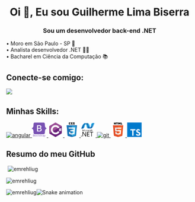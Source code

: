 <h1 align="center">Oi 👋, Eu sou Guilherme Lima Biserra</h1>
<h3 align="center">Sou um desenvolvedor back-end .NET</h3>

<p>
  • Moro em São Paulo - SP 🌇 </br>
  • Analista desenvolvedor .NET 👨‍💻</br>
  • Bacharel em Ciência da Computação 📚</br>
</p>
 
 ## Conecte-se comigo:
 <a href="https://www.linkedin.com/in/guilherme-lima-biserra-33041a9a/" target="_blank"><img src="https://img.shields.io/badge/LinkedIn-0077B5?style=for-the-badge&logo=linkedin&logoColor=white" target="_blank"></a>
 
 ## Minhas Skills:
<p align="left"> <a href="https://angular.io" target="_blank" rel="noreferrer"> <img src="https://angular.io/assets/images/logos/angular/angular.svg" alt="angular" width="40" height="40"/> </a> <a href="https://getbootstrap.com" target="_blank" rel="noreferrer"> <img src="https://raw.githubusercontent.com/devicons/devicon/master/icons/bootstrap/bootstrap-plain-wordmark.svg" alt="bootstrap" width="40" height="40"/> </a> <a href="https://www.w3schools.com/cs/" target="_blank" rel="noreferrer"> <img src="https://raw.githubusercontent.com/devicons/devicon/master/icons/csharp/csharp-original.svg" alt="csharp" width="40" height="40"/> </a> <a href="https://www.w3schools.com/css/" target="_blank" rel="noreferrer"> <img src="https://raw.githubusercontent.com/devicons/devicon/master/icons/css3/css3-original-wordmark.svg" alt="css3" width="40" height="40"/> </a> <a href="https://dotnet.microsoft.com/" target="_blank" rel="noreferrer"> <img src="https://raw.githubusercontent.com/devicons/devicon/master/icons/dot-net/dot-net-original-wordmark.svg" alt="dotnet" width="40" height="40"/> </a> <a href="https://git-scm.com/" target="_blank" rel="noreferrer"> <img src="https://www.vectorlogo.zone/logos/git-scm/git-scm-icon.svg" alt="git" width="40" height="40"/> </a> <a href="https://www.w3.org/html/" target="_blank" rel="noreferrer"> <img src="https://raw.githubusercontent.com/devicons/devicon/master/icons/html5/html5-original-wordmark.svg" alt="html5" width="40" height="40"/> </a> <a href="https://www.typescriptlang.org/" target="_blank" rel="noreferrer"> <img src="https://raw.githubusercontent.com/devicons/devicon/master/icons/typescript/typescript-original.svg" alt="typescript" width="40" height="40"/> </a> </p>

  ## Resumo do meu GitHub

<p>&nbsp;<img align="center" src="https://github-readme-stats.vercel.app/api?username=emrehliug&show_icons=true&locale=en" alt="emrehliug" /></p>
<p><img align="center" src="https://github-readme-streak-stats.herokuapp.com/?user=emrehliug&" alt="emrehliug" /
</p>
<p><img align="left" src="https://github-readme-stats.vercel.app/api/top-langs?username=emrehliug&show_icons=true&locale=en&layout=compact" alt="emrehliug" /></p>

![Snake animation](https://github.com/Emrehliug/Emrehliug/blob/output/github-contribution-grid-snake.svg)
